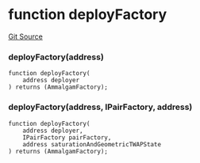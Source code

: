 # function deployFactory
[Git Source](https://github.com/Ammalgam-Protocol/core-v1/blob/a28e502b1e8800dac8120731b7ed6f1fd472b8a7/contracts/utils/deployHelper.sol)

### deployFactory(address)

```solidity
function deployFactory(
    address deployer
) returns (AmmalgamFactory);
```

### deployFactory(address, IPairFactory, address)

```solidity
function deployFactory(
    address deployer,
    IPairFactory pairFactory,
    address saturationAndGeometricTWAPState
) returns (AmmalgamFactory);
```

